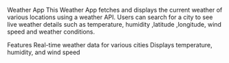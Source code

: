 Weather App
This Weather App fetches and displays the current weather of various locations using a weather API. 
Users can search for a city to see live weather details such as temperature, humidity ,latitude ,longitude, wind speed and weather conditions.

Features
Real-time weather data for various cities
Displays temperature, humidity, and wind speed
